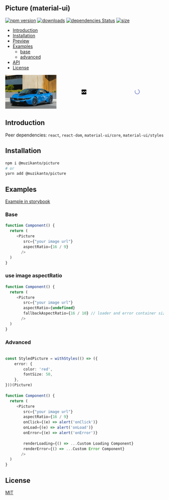 ## Picture (material-ui)

[![npm version](https://badge.fury.io/js/%40muzikanto%2Fpicture.svg)](https://badge.fury.io/js/%40muzikanto%2Fpicture)
[![downloads](https://img.shields.io/npm/dm/@muzikanto/picture.svg)](https://www.npmjs.com/package/@muzikanto/picture)
[![dependencies Status](https://david-dm.org/muzikanto/picture/status.svg)](https://david-dm.org/muzikanto/picture)
[![size](https://img.shields.io/bundlephobia/minzip/@muzikanto/picture)](https://bundlephobia.com/result?p=@muzikanto/picture)

<!-- TOC -->

-  [Introduction](#introduction)
-  [Installation](#installation)
-  [Preview](#preview)
-  [Examples](#examples)
   -  [base](#base)
   -  [advanced](#advanced)
-  [API](#api)
-  [License](#license)

<!-- /TOC -->

![](https://github.com/Muzikanto/picture/blob/master/picture.gif?raw=true)

## Introduction

Peer dependencies: 
    `react`, `react-dom`,
    `material-ui/core`, `material-ui/styles`

## Installation

```sh
npm i @muzikanto/picture
# or
yarn add @muzikanto/picture
```

## Examples

[Example in storybook](https://muzikanto.github.io/picture)

### Base

```typescript jsx
function Component() {
  return (
     <Picture
        src={"your image url"}
        aspectRatio={16 / 9}
       />
  )
}
```

### use image aspectRatio

```typescript jsx
function Component() {
  return (
     <Picture
        src={"your image url"}
        aspectRatio={undefined}
        fallbackAspectRatio={16 / 10} // loader and error container size => 16 / 10
       />
  )
}
```

### Advanced

```typescript jsx

const StyledPicture = withStyles(() => ({
    error: {
        color: 'red',
        fontSize: 50,
    },
}))(Picture)

function Component() {
  return (
     <Picture
        src={"your image url"}
        aspectRatio={16 / 9}
        onClick={(e) => alert('onClick')}
        onLoad={(e) => alert('onLoad')}
        onError={(e) => alert('onError')}
          
        renderLoading={() => ...Custom Loading Component}
        renderError={() => ...Custom Error Component}
       />
  )
}

```

## License

[MIT](LICENSE)
